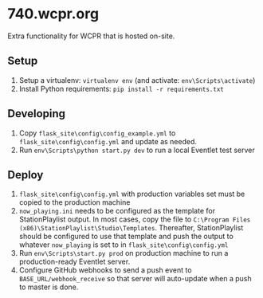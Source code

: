 # 740.wcpr.org

Extra functionality for WCPR that is hosted on-site.

## Setup

  1. Setup a virtualenv: `virtualenv env` (and activate: `env\Scripts\activate`)
  2. Install Python requirements: `pip install -r requirements.txt`
  
## Developing

1. Copy `flask_site\config\config_example.yml` to `flask_site\config\config.yml` and update
   as needed.
2. Run `env\Scripts\python start.py dev` to run a local Eventlet test server


## Deploy

1. `flask_site\config\config.yml` with production variables set must be copied to the
   production machine
2. `now_playing.ini` needs to be configured as the template for StationPlaylist output.
   In most cases, copy the file to `C:\Program Files (x86)\StationPlaylist\Studio\Templates`. 
   Thereafter, StationPlaylist should be configured to use that template and push the output
   to whatever `now_playing` is set to in `flask_site\config\config.yml`
3. Run `env\Scripts\start.py prod` on production machine to run a production-ready Eventlet server.
4. Configure GitHub webhooks to send a push event to `BASE_URL/webhook_receive` so that server will auto-update
    when a push to master is done.